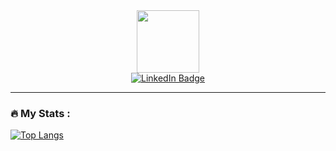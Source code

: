 <div id="header" align="center">
  <img src="https://media.giphy.com/media/3kPDmoWdBpQPNhCnUG/giphy.gif" width="100"/>
  
  <div id="badges">
    <a href="https://www.linkedin.com/in/tbnguyen274/">
      <img src="https://img.shields.io/badge/LinkedIn-blue?style=for-the-badge&logo=linkedin&logoColor=white" alt="LinkedIn Badge"/>
    </a>
  </div>
  
  <img src="https://komarev.com/ghpvc/?username=tbnguyen274&style=flat-square&color=blue" alt=""/>
</div>

---

### :fire: My Stats :
<!--
[![GitHub Streak](http://github-readme-streak-stats.herokuapp.com?user=tbnguyen274&theme=dark&background=000000)](https://git.io/streak-stats)
-->

[![Top Langs](https://github-readme-stats.vercel.app/api/top-langs/?username=tbnguyen274&layout=compact&theme=vision-friendly-dark)](https://github.com/anuraghazra/github-readme-stats)



<!--
**tbnguyen274/tbnguyen274** is a ✨ _special_ ✨ repository because its `README.md` (this file) appears on your GitHub profile.

Here are some ideas to get you started:

- 🔭 I’m currently working on ...
- 🌱 I’m currently learning ...
- 👯 I’m looking to collaborate on ...
- 🤔 I’m looking for help with ...
- 💬 Ask me about ...
- 📫 How to reach me: ...
- 😄 Pronouns: ...
- ⚡ Fun fact: ...
-->

